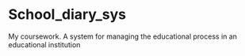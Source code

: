 # School_diary_sys
My coursework. A system for managing the educational process in an educational institution
